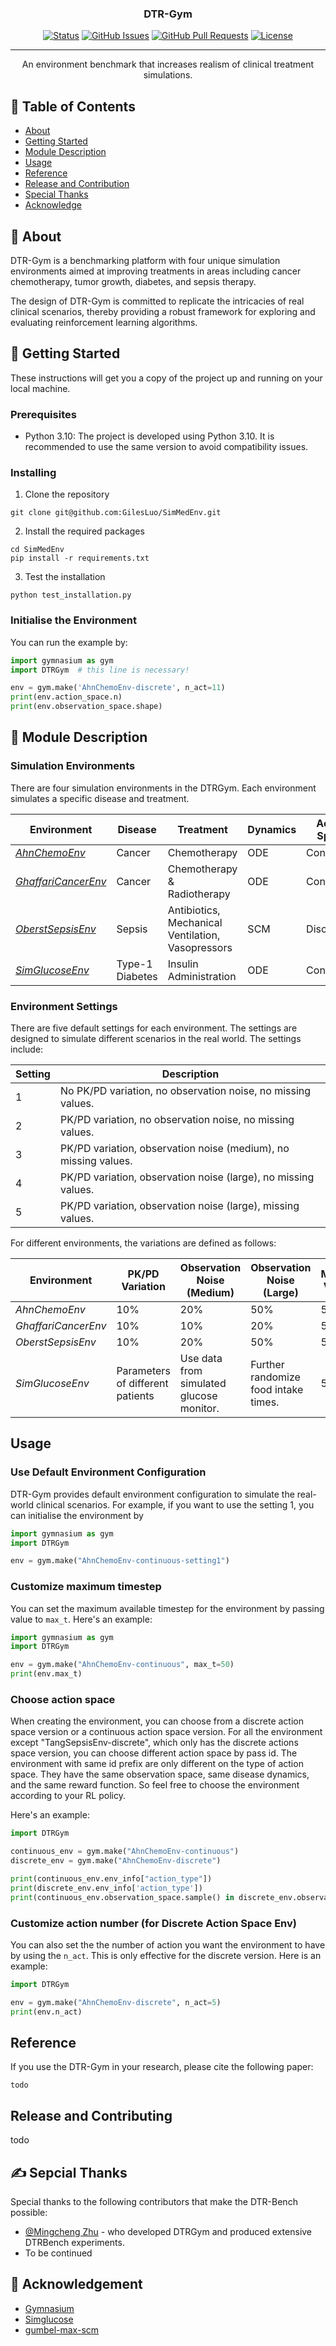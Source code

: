 <h3 align="center">DTR-Gym</h3>

<div align="center">

  [![Status](https://img.shields.io/badge/status-active-success.svg)]() 
  [![GitHub Issues](https://img.shields.io/github/issues/kylelobo/The-Documentation-Compendium.svg)](https://github.com/GilesLuo/SimMedEnv/issues)
  [![GitHub Pull Requests](https://img.shields.io/github/issues-pr/kylelobo/The-Documentation-Compendium.svg)](https://github.com/GilesLuo/SimMedEnv/pulls)
  [![License](https://img.shields.io/badge/license-MIT-blue.svg)](/LICENSE)

</div>

---

<p align="center"> An environment benchmark that increases realism of clinical treatment simulations.
    <br> 
</p>

## 📝 Table of Contents
- [About](#about)
- [Getting Started](#getting_started)
- [Module Description](#module_description)
- [Usage](#usage)
- [Reference](#reference)
- [Release and Contribution](#release_and_contributing)
- [Special Thanks](#special_thanks)
- [Acknowledge](#ccknowledgement)

## 🧐 About <a name = "about"></a>
DTR-Gym is a benchmarking platform with four unique simulation environments aimed at improving treatments in areas including cancer chemotherapy, tumor growth, diabetes, and sepsis therapy.

The design of DTR-Gym is committed to replicate the intricacies of real clinical scenarios, thereby providing a robust framework for exploring and evaluating reinforcement learning algorithms.


## 🏁 Getting Started <a name = "getting_started"></a>
These instructions will get you a copy of the project up and running on your local machine.

### Prerequisites
+ Python 3.10: The project is developed using Python 3.10. It is recommended to use the same version to avoid compatibility issues.

### Installing
1. Clone the repository
```
git clone git@github.com:GilesLuo/SimMedEnv.git
```
2. Install the required packages
```
cd SimMedEnv
pip install -r requirements.txt
```

3. Test the installation
```
python test_installation.py
```

### Initialise the Environment

You can run the example by:
```python
import gymnasium as gym
import DTRGym  # this line is necessary!

env = gym.make('AhnChemoEnv-discrete', n_act=11)
print(env.action_space.n)
print(env.observation_space.shape)
```

## 🎈 Module Description <a name="module_description"></a>

### Simulation Environments
There are four simulation environments in the DTRGym. Each environment simulates a specific disease and treatment.

| Environment                                         | Disease        | Treatment                                   | Dynamics | Action Space |
|-----------------------------------------------------|----------------|---------------------------------------------|----------|--------------|
| [*AhnChemoEnv*](ahn_chemo_env.py)             | Cancer         | Chemotherapy                               | ODE      | Cont./Disc.  |
| [*GhaffariCancerEnv*](ghaffari_cancer_env.py) | Cancer         | Chemotherapy & Radiotherapy                | ODE      | Cont./Disc.  |
| [*OberstSepsisEnv*](OberstSepsisEnv/env.py)   | Sepsis         | Antibiotics, Mechanical Ventilation, Vasopressors | SCM      | Disc.        |
| [*SimGlucoseEnv*](simglucose_env.py)          | Type-1 Diabetes | Insulin Administration                    | ODE      | Cont./Disc.  |

### Environment Settings
There are five default settings for each environment. The settings are designed to simulate different scenarios in the real world. The settings include:

| Setting | Description                                                                        |
|---------|------------------------------------------------------------------------------------|
| 1       | No PK/PD variation, no observation noise, no missing values. |
| 2       | PK/PD variation, no observation noise, no missing values. |
| 3       | PK/PD variation, observation noise (medium), no missing values. |
| 4       | PK/PD variation, observation noise (large), no missing values. |
| 5       | PK/PD variation, observation noise (large), missing values. |

For different environments, the variations are defined as follows:

| Environment            | PK/PD Variation                            | Observation Noise (Medium)             | Observation Noise (Large)          | Missing Values |
|------------------------|--------------------------------------------|----------------------------------------|------------------------------------|----------------|
| *AhnChemoEnv*          | 10%                                        | 20%                                    | 50%                                | 50%            |
| *GhaffariCancerEnv*    | 10%                                        | 10%                                    | 20%                                | 50%            |
| *OberstSepsisEnv*      | 10%                                        | 20%                                    | 50%                                | 50%            |
| *SimGlucoseEnv*        | Parameters of different patients          | Use data from simulated glucose monitor.| Further randomize food intake times.| 50%           |


## Usage <a name="usage"></a>
### Use Default Environment Configuration
DTR-Gym provides default environment configuration to simulate the real-world clinical scenarios. For example, if you want to use the setting 1, you can initialise the environment by
```python
import gymnasium as gym
import DTRGym

env = gym.make("AhnChemoEnv-continuous-setting1")
```

### Customize maximum timestep
You can set the maximum available timestep for the environment by passing value to `max_t`. Here's an example:

```python
import gymnasium as gym
import DTRGym

env = gym.make("AhnChemoEnv-continuous", max_t=50)
print(env.max_t)
```

### Choose action space
When creating the environment, you can choose from a discrete action space version or a continuous action space version. For all the environment except "TangSepsisEnv-discrete", which only has the discrete actions space version, you can choose different action space by pass id. The environment with same id prefix are only different on the type of action space. They have the same observation space, same disease dynamics, and the same reward function. So feel free to choose the environment according to your RL policy.

Here's an example:

```python
import DTRGym

continuous_env = gym.make("AhnChemoEnv-continuous")
discrete_env = gym.make("AhnChemoEnv-discrete")

print(continuous_env.env_info["action_type"])
print(discrete_env.env_info['action_type'])
print(continuous_env.observation_space.sample() in discrete_env.observation_space)

```

### Customize action number (for Discrete Action Space Env)
You can also set the the number of action you want the environment to have by using the `n_act`. This is only effective for the discrete version. Here is an example:

```python
import DTRGym

env = gym.make("AhnChemoEnv-discrete", n_act=5)
print(env.n_act)
```

## Reference <a name="reference"></a>
If you use the DTR-Gym in your research, please cite the following paper:
```
todo
```


## Release and Contributing <a name = "release_and_contributing"></a>
todo


## ✍️ Sepcial Thanks <a name = "special_thanks"></a>
Special thanks to the following contributors that make the DTR-Bench possible:
- [@Mingcheng Zhu](https://github.com/JasonZuu) - who developed DTRGym and produced extensive DTRBench experiments.
- To be continued

## 🎉 Acknowledgement <a name = "acknowledgement"></a>
  - [Gymnasium](https://github.com/Farama-Foundation/Gymnasium)
  - [Simglucose](https://github.com/jxx123/simglucose)
  - [gumbel-max-scm](https://github.com/clinicalml/gumbel-max-scm)

